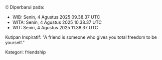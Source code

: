 ⏰ Diperbarui pada:
- WIB: Senin, 4 Agustus 2025 09.38.37 UTC
- WITA: Senin, 4 Agustus 2025 10.38.37 UTC
- WIT: Senin, 4 Agustus 2025 11.38.37 UTC

Kutipan Inspiratif:
"A friend is someone who gives you total freedom to be yourself."


Kategori: friendship

